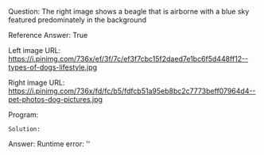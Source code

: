 Question: The right image shows a beagle that is airborne with a blue sky featured predominately in the background

Reference Answer: True

Left image URL: https://i.pinimg.com/736x/ef/3f/7c/ef3f7cbc15f2daed7e1bc6f5d448ff12--types-of-dogs-lifestyle.jpg

Right image URL: https://i.pinimg.com/736x/fd/fc/b5/fdfcb51a95eb8bc2c7773beff07964d4--pet-photos-dog-pictures.jpg

Program:

```
Solution:
```
Answer: Runtime error: ''


